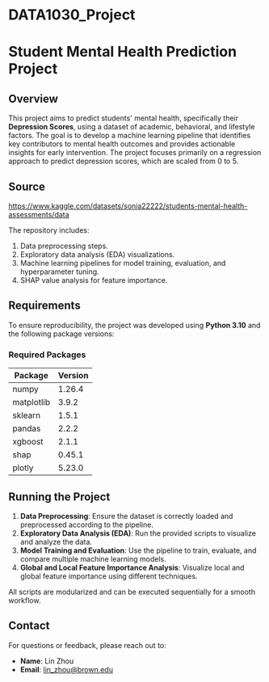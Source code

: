# DATA1030_Project
# Student Mental Health Prediction Project

## Overview
This project aims to predict students' mental health, specifically their **Depression Scores**, using a dataset of academic, behavioral, and lifestyle factors. The goal is to develop a machine learning pipeline that identifies key contributors to mental health outcomes and provides actionable insights for early intervention. The project focuses primarily on a regression approach to predict depression scores, which are scaled from 0 to 5.

## Source
https://www.kaggle.com/datasets/sonia22222/students-mental-health-assessments/data

The repository includes:
1. Data preprocessing steps.
2. Exploratory data analysis (EDA) visualizations.
3. Machine learning pipelines for model training, evaluation, and hyperparameter tuning.
4. SHAP value analysis for feature importance.

## Requirements
To ensure reproducibility, the project was developed using **Python 3.10** and the following package versions:

### Required Packages
| Package      | Version |
|--------------|---------|
| numpy        | 1.26.4  |
| matplotlib   | 3.9.2   |
| sklearn      | 1.5.1   |
| pandas       | 2.2.2   |
| xgboost      | 2.1.1   |
| shap         | 0.45.1  |
| plotly       | 5.23.0  |


## Running the Project

1. **Data Preprocessing**: Ensure the dataset is correctly loaded and preprocessed according to the pipeline.
2. **Exploratory Data Analysis (EDA)**: Run the provided scripts to visualize and analyze the data.
3. **Model Training and Evaluation**: Use the pipeline to train, evaluate, and compare multiple machine learning models.
4. **Global and Local Feature Importance Analysis**: Visualize local and global feature importance using different techniques.

All scripts are modularized and can be executed sequentially for a smooth workflow.


## Contact
For questions or feedback, please reach out to:
- **Name**: Lin Zhou
- **Email**: lin_zhou@brown.edu




